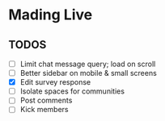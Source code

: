 # Mading Live

## TODOS

- [ ] Limit chat message query; load on scroll
- [ ] Better sidebar on mobile & small screens
- [x] Edit survey response
- [ ] Isolate spaces for communities
- [ ] Post comments
- [ ] Kick members
